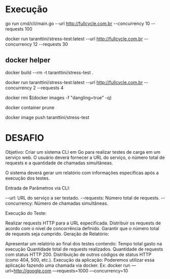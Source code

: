 # Execução

go run cmd/cli/main.go --url http://fullcycle.com.br --concurrency 10 --requests 100


docker run taranttini/stress-test:latest --url http://fullcycle.com.br --concurrency 12 --requests 30

## docker helper


docker build --rm -t taranttini/stress-test . 

docker run taranttini/stress-test:latest --url http://fullcycle.com.br --concurrency 2 --requests 4

docker rmi $(docker images -f "dangling=true" -q)

docker container prune

docker image push taranttini/stress-test

# DESAFIO

Objetivo: Criar um sistema CLI em Go para realizar testes de carga em um serviço web. O usuário deverá fornecer a URL do serviço, o número total de requests e a quantidade de chamadas simultâneas.


O sistema deverá gerar um relatório com informações específicas após a execução dos testes.

Entrada de Parâmetros via CLI:

--url: URL do serviço a ser testado.
--requests: Número total de requests.
--concurrency: Número de chamadas simultâneas.


Execução do Teste:

Realizar requests HTTP para a URL especificada.
Distribuir os requests de acordo com o nível de concorrência definido.
Garantir que o número total de requests seja cumprido.
Geração de Relatório:

Apresentar um relatório ao final dos testes contendo:
Tempo total gasto na execução
Quantidade total de requests realizados.
Quantidade de requests com status HTTP 200.
Distribuição de outros códigos de status HTTP (como 404, 500, etc.).
Execução da aplicação:
Poderemos utilizar essa aplicação fazendo uma chamada via docker. Ex:
docker run <sua imagem docker> —url=http://google.com —requests=1000 —concurrency=10